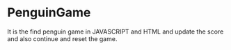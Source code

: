 # PenguinGame
It is the find penguin game in JAVASCRIPT and HTML and update the score and also continue and reset the game.
